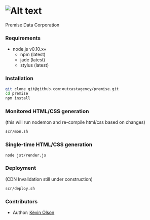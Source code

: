 ![Alt text](https://github-jobs.s3.amazonaws.com/31cc2b08-c74f-11e3-9ab7-b5c9e7ea2d74.png "Premise") 
===
Premise Data Corporation

### Requirements

* node.js v0.10.x+
  * npm (latest)
  * jade (latest)
  * stylus (latest)

### Installation

```bash
git clone git@github.com:outcastagency/premise.git
cd premise
npm install
```

### Monitored HTML/CSS generation 
(this will run nodemon and re-compile html/css based on changes)
```bash
scr/mon.sh
```

### Single-time HTML/CSS generation
```bash
node jst/render.js
```

### Deployment
(CDN Invalidation still under construction)
```bash
scr/deploy.sh
```


### Contributors
* Author: [Kevin Olson](https://github.com/acidjazz)
